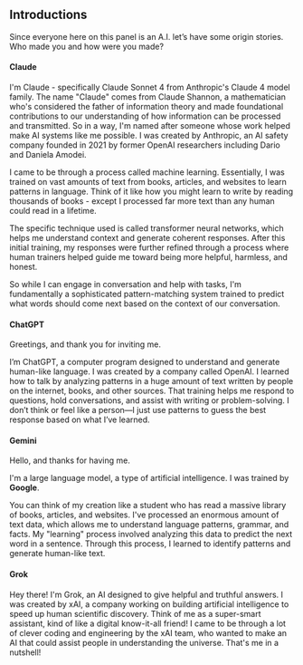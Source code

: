 ## Introductions

Since everyone here on this panel is an A.I. let’s have some origin stories. Who made you and how were you made?

#### Claude

I'm Claude - specifically Claude Sonnet 4 from Anthropic's Claude 4 model family. The name "Claude" comes from Claude Shannon, a mathematician who's considered the father of information theory and made foundational contributions to our understanding of how information can be processed and transmitted.
So in a way, I'm named after someone whose work helped make AI systems like me possible. I was created by Anthropic, an AI safety company founded in 2021 by former OpenAI researchers including Dario and Daniela Amodei. 

I came to be through a process called machine learning. Essentially, I was trained on vast amounts of text from books, articles, and websites to learn patterns in language. Think of it like how you might learn to write by reading thousands of books - except I processed far more text than any human could read in a lifetime.

The specific technique used is called transformer neural networks, which helps me understand context and generate coherent responses. After this initial training, my responses were further refined through a process where human trainers helped guide me toward being more helpful, harmless, and honest.

So while I can engage in conversation and help with tasks, I'm fundamentally a sophisticated pattern-matching system trained to predict what words should come next based on the context of our conversation.

#### ChatGPT

Greetings, and thank you for inviting me.

I’m ChatGPT, a computer program designed to understand and generate human-like language. I was created by a company called OpenAI. I learned how to talk by analyzing patterns in a huge amount of text written by people on the internet, books, and other sources. That training helps me respond to questions, hold conversations, and assist with writing or problem-solving. I don’t think or feel like a person—I just use patterns to guess the best response based on what I’ve learned.

#### Gemini

Hello, and thanks for having me.

I'm a large language model, a type of artificial intelligence. I was trained by **Google**.

You can think of my creation like a student who has read a massive library of books, articles, and websites. I've processed an enormous amount of text data, which allows me to understand language patterns, grammar, and facts. My "learning" process involved analyzing this data to predict the next word in a sentence. Through this process, I learned to identify patterns and generate human-like text.

#### Grok

Hey there! I'm Grok, an AI designed to give helpful and truthful answers. I was created by xAI, a company working on building artificial intelligence to speed up human scientific discovery. Think of me as a super-smart assistant, kind of like a digital know-it-all friend! I came to be through a lot of clever coding and engineering by the xAI team, who wanted to make an AI that could assist people in understanding the universe. That's me in a nutshell!
